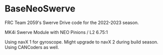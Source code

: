 # BaseNeoSwerve

FRC Team 2059's Swerve Drive code for the 2022-2023 season.

MK4i Swerve Module with NEO Pinions / L2 6.75:1

Using navX 1 for gyroscope. Might upgrade to navX 2 during build season.
Using CANCoders as well.
